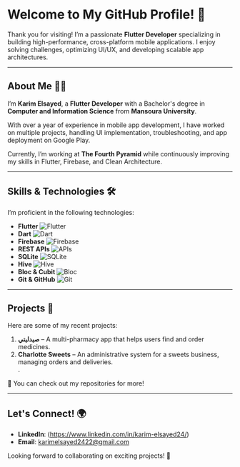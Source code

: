 # Welcome to My GitHub Profile! 👋  

Thank you for visiting! I’m a passionate **Flutter Developer** specializing in building high-performance, cross-platform mobile applications. I enjoy solving challenges, optimizing UI/UX, and developing scalable app architectures.  

---

## About Me 🧑‍💻  

I’m **Karim Elsayed**, a **Flutter Developer** with a Bachelor's degree in **Computer and Information Science** from **Mansoura University**.  

With over a year of experience in mobile app development, I have worked on multiple projects, handling UI implementation, troubleshooting, and app deployment on Google Play.  

Currently, I’m working at **The Fourth Pyramid** while continuously improving my skills in Flutter, Firebase, and Clean Architecture.  

---

## Skills & Technologies 🛠  

I’m proficient in the following technologies:  

- **Flutter** ![Flutter](https://img.shields.io/badge/Flutter-02569B?style=flat&logo=flutter&logoColor=white)  
- **Dart** ![Dart](https://img.shields.io/badge/Dart-0175C2?style=flat&logo=dart&logoColor=white)  
- **Firebase** ![Firebase](https://img.shields.io/badge/Firebase-FFCA28?style=flat&logo=firebase&logoColor=white)  
- **REST APIs** ![APIs](https://img.shields.io/badge/REST%20APIs-61DAFB?style=flat&logo=postman&logoColor=white)  
- **SQLite** ![SQLite](https://img.shields.io/badge/SQLite-003B57?style=flat&logo=sqlite&logoColor=white)  
- **Hive** ![Hive](https://img.shields.io/badge/Hive-FF9900?style=flat&logo=hive&logoColor=white)  
- **Bloc & Cubit** ![Bloc](https://img.shields.io/badge/Flutter%20Bloc-1178D4?style=flat&logo=flutter&logoColor=white)  
- **Git & GitHub** ![Git](https://img.shields.io/badge/Git-F05032?style=flat&logo=git&logoColor=white)  

---

## Projects 🚀  

Here are some of my recent projects:  

1. **صيدليتي** – A multi-pharmacy app that helps users find and order medicines.  
2. **Charlotte Sweets** – An administrative system for a sweets business, managing orders and deliveries.  
.  

🔗 You can check out my repositories for more!  

---

## Let's Connect! 🌍  

- **LinkedIn**: (https://www.linkedin.com/in/karim-elsayed24/) 
- **Email**: karimelsayed2422@gmail.com  

Looking forward to collaborating on exciting projects! 🚀  
